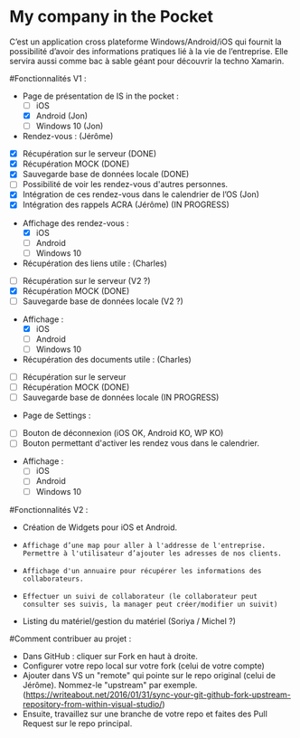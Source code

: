 # My company in the Pocket

C’est un application cross plateforme Windows/Android/iOS qui fournit la possibilité d’avoir des informations pratiques lié à la vie de l’entreprise. Elle servira aussi comme bac à sable géant pour découvrir la techno Xamarin. 

#Fonctionnalités V1  : 
*   Page de présentation de IS in the pocket :
    * [ ] iOS
    * [x] Android (Jon)
    * [ ] Windows 10  (Jon)

*   Rendez-vous : (Jérôme)
  * [x]  Récupération sur le serveur (DONE)
  *	[x] Récupération MOCK (DONE)
  *	[x] Sauvegarde base de données locale (DONE)
  * [ ]	Possibilité de voir les rendez-vous d'autres personnes. 
  * [x] Intégration de ces rendez-vous dans le calendrier de l’OS (Jon)
  * [x] Intégration des rappels ACRA (Jérôme) (IN PROGRESS)

  * Affichage des rendez-vous :
    * [x] iOS
    * [ ] Android
    * [ ] Windows 10
    
*   Récupération des liens utile : (Charles)
  * [ ] Récupération sur le serveur (V2 ?)
  * [x] Récupération MOCK (DONE)
  * [ ] Sauvegarde base de données locale (V2 ?)
  * Affichage :
    * [x] iOS
    * [ ] Android
    * [ ] Windows 10
    
*	Récupération des documents utile : (Charles)
 * [ ] Récupération sur le serveur 
 * [ ] Récupération MOCK (DONE)
 * [ ] Sauvegarde base de données locale (IN PROGRESS)
 
* 	Page de Settings : 
 * [ ] Bouton de déconnexion (iOS OK, Android KO, WP KO)
 * [ ] Bouton permettant d'activer les rendez vous dans le calendrier.

 * Affichage :
    * [ ] iOS
    * [ ] Android
    * [ ] Windows 10

#Fonctionnalités V2  :
-   Création de Widgets pour iOS et Android.
-	  Affichage d’une map pour aller à l'addresse de l'entreprise. Permettre à l'utilisateur d’ajouter les adresses de nos clients.
-	  Affichage d'un annuaire pour récupérer les informations des collaborateurs. 
-	  Effectuer un suivi de collaborateur (le collaborateur peut consulter ses suivis, la manager peut créer/modifier un suivit)
- 	Listing du matériel/gestion du matériel (Soriya / Michel ?)


#Comment contribuer au projet :
- Dans GitHub : cliquer sur Fork en haut à droite.
- Configurer votre repo local sur votre fork (celui de votre compte)
- Ajouter dans VS un "remote" qui pointe sur le repo original (celui de Jérôme). Nommez-le "upstream" par exemple. (https://writeabout.net/2016/01/31/sync-your-git-github-fork-upstream-repository-from-within-visual-studio/)
- Ensuite, travaillez sur une branche de votre repo et faites des Pull Request sur le repo principal.

